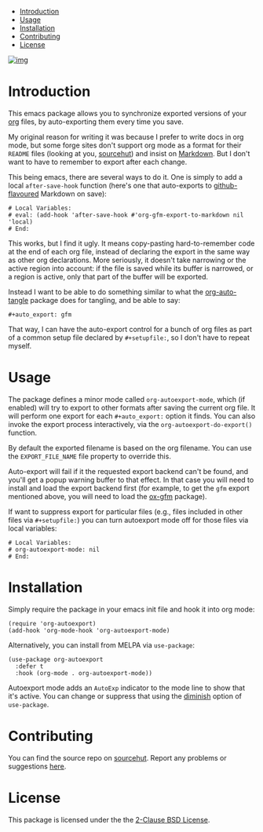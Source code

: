 - [Introduction](#intro)
- [Usage](#usage)
- [Installation](#install)
- [Contributing](#contrib)
- [License](#license)

[![img](https://melpa.org/packages/org-autoexport-badge.svg)](https://melpa.org/#/org-autoexport)


<a id="intro"></a>

# Introduction

This emacs package allows you to synchronize exported versions of your [org](https://orgmode.org/) files, by auto-exporting them every time you save.

My original reason for writing it was because I prefer to write docs in org mode, but some forge sites don't support org mode as a format for their `README` files (looking at you, [sourcehut](https://lists.sr.ht/~sircmpwn/sr.ht-discuss/%3Cfe7aa296-9c90-463d-b4e6-50eeb7e57428%40localhost%3E)) and insist on [Markdown](https://www.adamhyde.net/whats-wrong-with-markdown/). But I don't want to have to remember to export after each change.

This being emacs, there are several ways to do it. One is simply to add a local `after-save-hook` function (here's one that auto-exports to [github-flavoured](https://github.github.com/gfm/) Markdown on save):

```
# Local Variables:
# eval: (add-hook 'after-save-hook #'org-gfm-export-to-markdown nil 'local)
# End:
```

This works, but I find it ugly. It means copy-pasting hard-to-remember code at the end of each org file, instead of declaring the export in the same way as other org declarations. More seriously, it doesn't take narrowing or the active region into account: if the file is saved while its buffer is narrowed, or a region is active, only that part of the buffer will be exported.

Instead I want to be able to do something similar to what the [org-auto-tangle](https://github.com/yilkalargaw/org-auto-tangle) package does for tangling, and be able to say:

```
#+auto_export: gfm
```

That way, I can have the auto-export control for a bunch of org files as part of a common setup file declared by `#+setupfile:`, so I don't have to repeat myself.


<a id="usage"></a>

# Usage

The package defines a minor mode called `org-autoexport-mode`, which (if enabled) will try to export to other formats after saving the current org file. It will perform one export for each `#+auto_export:` option it finds. You can also invoke the export process interactively, via the `org-autoexport-do-export()` function.

By default the exported filename is based on the org filename. You can use the `EXPORT_FILE_NAME` file property to override this.

Auto-export will fail if it the requested export backend can't be found, and you'll get a popup warning buffer to that effect. In that case you will need to install and load the export backend first (for example, to get the `gfm` export mentioned above, you will need to load the [ox-gfm](https://github.com/larstvei/ox-gfm) package).

If want to suppress export for particular files (e.g., files included in other files via `#+setupfile:`) you can turn autoexport mode off for those files via local variables:

```
# Local Variables:
# org-autoexport-mode: nil
# End:
```


<a id="install"></a>

# Installation

Simply require the package in your emacs init file and hook it into org mode:

```elisp
(require 'org-autoexport)
(add-hook 'org-mode-hook 'org-autoexport-mode)
```

Alternatively, you can install from MELPA via `use-package`:

```elisp
(use-package org-autoexport
  :defer t
  :hook (org-mode . org-autoexport-mode))
```

Autoexport mode adds an `AutoExp` indicator to the mode line to show that it's active. You can change or suppress that using the [diminish](https://www.gnu.org/software/emacs/manual/html_node/use-package/Diminish.html) option of `use-package`.


<a id="contrib"></a>

# Contributing

You can find the source repo on [sourcehut](https://git.sr.ht/~zondo/org-autoexport). Report any problems or suggestions [here](https://todo.sr.ht/~zondo/org-autoexport).


<a id="license"></a>

# License

This package is licensed under the the [2-Clause BSD License](https://opensource.org/license/bsd-2-clause).

